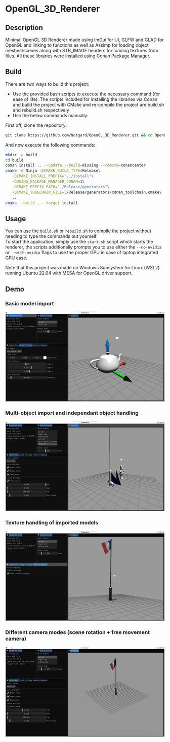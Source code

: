 # OpenGL_3D_Renderer

## Description

Minimal OpenGL 3D Renderer made using ImGui for UI, GLFW and GLAD for OpenGL and linking to functions as well as Assimp for loading object meshes/scenes along with STB_IMAGE headers for loading textures from files. All these libraries were installed using Conan Package Manager.
  
## Build
There are two ways to build this project:  
* Use the provided bash scripts to execute the necessary command (for ease of life). The scripts included for installing the libraries via Conan and build the project with CMake and re-compile the project are build.sh and rebuild.sh respectively
* Use the below commands manually:

First off, clone the repository:
```bash
git clone https://github.com/Notgard/OpenGL_3D_Renderer.git && cd OpenGL_3D_Renderer
```
And now execute the following commands:
```bash
mkdir -p build
cd build
conan install .. --update --build=missing --remote=conancenter
cmake -G Ninja -DCMAKE_BUILD_TYPE=Release\
   -DCMAKE_INSTALL_PREFIX="../install"\
   -DUSING_PACKAGE_MANAGER_CONAN=1\
   -DCMAKE_PREFIX_PATH="./Release/generators"\
   -DCMAKE_TOOLCHAIN_FILE=./Release/generators/conan_toolchain.cmake\
   ..
cmake --build . --target install
```
  
## Usage
You can use the `build.sh` or `rebuild.sh` to compile the project without needing to type the commands out yourself.  
To start the application, simply use the `start.sh` script which starts the renderer, the scripts additionally prompts you to use either the `--no-nvidia` or `--with-nvidia` flags to use the proper GPU in case of laptop integrated GPU case.
  
Note that this project was made on Windows Subsystem for Linux (WSL2) running Ubuntu 22.04 with MESA for OpenGL driver support.

## Demo

### Basic model import

![updated_render_demo](img/updated_render_demo.png)

### Multi-object import and independant object handling
![multi_object_rendering](img/multi_object_rendering.png)

### Texture handling of imported models
![renderer_texture_handling](img/renderer_texture_handling.png)

### Different camera modes (scene rotation + free movement camera)
![camera_modes_demo](img/camera_modes_demo.gif)